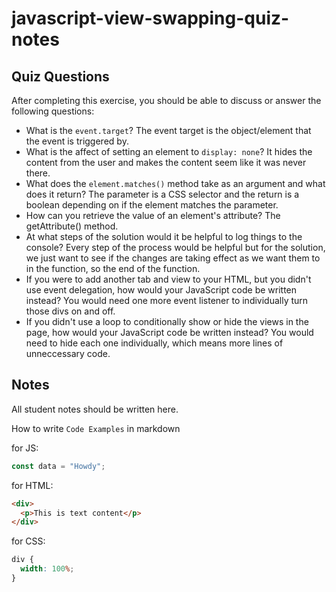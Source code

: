 # javascript-view-swapping-quiz-notes

## Quiz Questions

After completing this exercise, you should be able to discuss or answer the following questions:

- What is the `event.target`?
The event target is the object/element that the event is triggered by.
- What is the affect of setting an element to `display: none`?
It hides the content from the user and makes the content seem like it was never there.
- What does the `element.matches()` method take as an argument and what does it return?
The parameter is a CSS selector and the return is a boolean depending on if the element matches the parameter.
- How can you retrieve the value of an element's attribute?
The getAttribute() method.
- At what steps of the solution would it be helpful to log things to the console?
Every step of the process would be helpful but for the solution, we just want to see if the changes are taking effect as we want them to in the function, so the end of the function.
- If you were to add another tab and view to your HTML, but you didn't use event delegation, how would your JavaScript code be written instead?
You would need one more event listener to individually turn those divs on and off.
- If you didn't use a loop to conditionally show or hide the views in the page, how would your JavaScript code be written instead?
You would need to hide each one individually, which means more lines of unneccessary code.
## Notes

All student notes should be written here.


How to write `Code Examples` in markdown

for JS:

```javascript
const data = "Howdy";
```

for HTML:

```html
<div>
  <p>This is text content</p>
</div>
```

for CSS:

```css
div {
  width: 100%;
}
```
